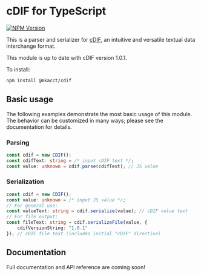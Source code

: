 # cDIF for TypeScript

[![NPM Version](https://img.shields.io/npm/v/%40mkacct%2Fcdif)](https://www.npmjs.com/package/@mkacct/cdif)

This is a parser and serializer for [cDIF](https://github.com/mkacct/cdif/blob/main/spec.md), an intuitive and versatile textual data interchange format.

This module is up to date with cDIF version 1.0.1.

To install:

```sh
npm install @mkacct/cdif
```

## Basic usage

The following examples demonstrate the most basic usage of this module. The behavior can be customized in many ways; please see the documentation for details.

### Parsing

```typescript
const cdif = new CDIF();
const cdifText: string = /* input cDIF text */;
const value: unknown = cdif.parse(cdifText); // JS value
```

### Serialization

```typescript
const cdif = new CDIF();
const value: unknown = /* input JS value */;
// For general use:
const valueText: string = cdif.serialize(value); // cDIF value text
// For file output:
const fileText: string = cdif.serializeFile(value, {
	cdifVersionString: "1.0.1"
}); // cDIF file text (includes initial "cDIF" directive)
```

## Documentation

Full documentation and API reference are coming soon!
